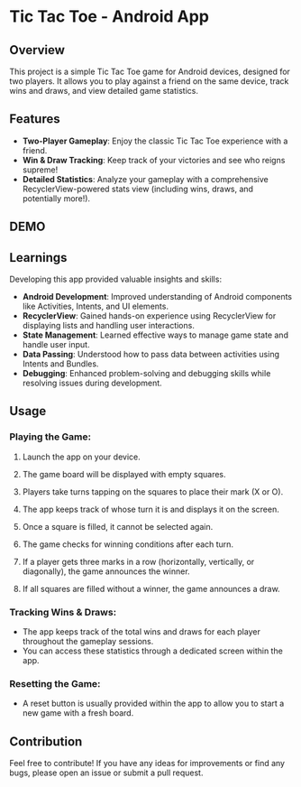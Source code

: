# Tic Tac Toe - Android App

## Overview

This project is a simple Tic Tac Toe game for Android devices, designed for two players. It allows you to play against a friend on the same device, track wins and draws, and view detailed game statistics.

## Features

- **Two-Player Gameplay**: Enjoy the classic Tic Tac Toe experience with a friend.
- **Win & Draw Tracking**: Keep track of your victories and see who reigns supreme!
- **Detailed Statistics**: Analyze your gameplay with a comprehensive RecyclerView-powered stats view (including wins, draws, and potentially more!).

## DEMO



## Learnings

Developing this app provided valuable insights and skills:

- **Android Development**: Improved understanding of Android components like Activities, Intents, and UI elements.
- **RecyclerView**: Gained hands-on experience using RecyclerView for displaying lists and handling user interactions.
- **State Management**: Learned effective ways to manage game state and handle user input.
- **Data Passing**: Understood how to pass data between activities using Intents and Bundles.
- **Debugging**: Enhanced problem-solving and debugging skills while resolving issues during development.



## Usage

### Playing the Game:

1. Launch the app on your device.

2. The game board will be displayed with empty squares.
3. Players take turns tapping on the squares to place their mark (X or O).
4. The app keeps track of whose turn it is and displays it on the screen.
5. Once a square is filled, it cannot be selected again.
6. The game checks for winning conditions after each turn.
7. If a player gets three marks in a row (horizontally, vertically, or diagonally), the game announces the winner.
8. If all squares are filled without a winner, the game announces a draw.

### Tracking Wins & Draws:

- The app keeps track of the total wins and draws for each player throughout the gameplay sessions.
- You can access these statistics through a dedicated screen within the app.

### Resetting the Game:

- A reset button is usually provided within the app to allow you to start a new game with a fresh board.

## Contribution

Feel free to contribute! If you have any ideas for improvements or find any bugs, please open an issue or submit a pull request.
